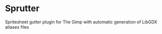 # Sprutter
Spritesheet gutter plugin for The Gimp with automatic generation of LibGDX atlases files
